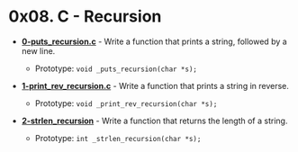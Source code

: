# 0x08. C - Recursion

* **[0-puts_recursion.c](https://github.com/TobiLight/alx-low_level_programming/blob/main/0x08-recursion/0-puts_recursion.c)** - Write a function that prints a string, followed by a new line.
	* Prototype: ```void _puts_recursion(char *s);```

* **[1-print_rev_recursion.c](https://github.com/TobiLight/alx-low_level_programming/blob/main/0x08-recursion/1-print_rev_recursion.c)** - Write a function that prints a string in reverse.
	* Prototype: ```void _print_rev_recursion(char *s);```

* **[2-strlen_recursion](https://github.com/TobiLight/alx-low_level_programming/blob/main/0x08-recursion/2-strlen_recursion.c)** - Write a function that returns the length of a string.
	* Prototype: ```int _strlen_recursion(char *s);```
